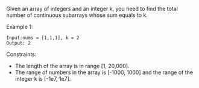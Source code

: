 Given an array of integers and an integer k, you need to find the total number of continuous subarrays whose sum equals to k.

Example 1:

```
Input:nums = [1,1,1], k = 2
Output: 2
```

Constraints:

- The length of the array is in range [1, 20,000].
- The range of numbers in the array is [-1000, 1000] and the range of the integer k is [-1e7, 1e7].
